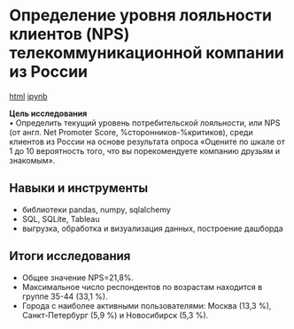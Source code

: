 # Определение уровня лояльности клиентов (NPS) телекоммуникационной компании из России

[html](https://github.com/Lud2022/Portfolio/blob/main/Определение%20уровня%20лояльности%20клиентов%20(NPS)%20телекоммуникационной%20компании%20из%20России/Определение%20лояльности%20клиентов%20%20(NPS)%20%20телекоммуникационной%20компании%20из%20России.html)   [ipynb](https://github.com/Lud2022/Portfolio/blob/main/Определение%20уровня%20лояльности%20клиентов%20(NPS)%20телекоммуникационной%20компании%20из%20России/Определение%20лояльности%20клиентов%20%20(NPS)%20%20телекоммуникационной%20компании%20из%20России.ipynb)
 
**Цель исследования** <br/>
•	Определить текущий уровень потребительской лояльности, или NPS (от англ. Net Promoter Score, %сторонников-%критиков), среди клиентов из России на основе результата опроса «Оцените по шкале от 1 до 10 вероятность того, что вы порекомендуете компанию друзьям и знакомым».

## Навыки и инструменты

- библиотеки pandas, numpy, sqlalchemy
- SQL, SQLite, Tableau
- выгрузка, обработка и визуализация данных, построение дашборда

## Итоги исследования

* Общее значение NPS=21,8%.
* Максимальное число респондентов по возрастам находится в группе 35-44 (33,1 %).
* Города с наиболее активными пользователями: Москва (13,3 %), Санкт-Петербург (5,9 %) и Новосибирск (5,3 %).
